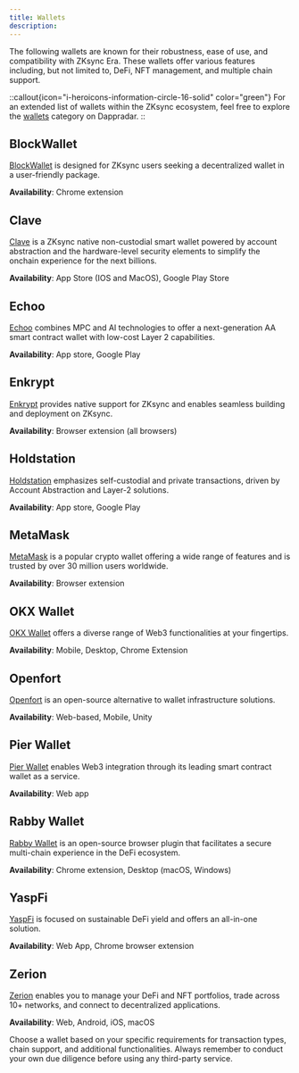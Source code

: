 ```yaml
---
title: Wallets
description:
---
```


The following wallets are known for their robustness, ease of use, and compatibility with ZKsync
Era. These wallets offer various features including, but not limited to, DeFi, NFT management,
and multiple chain support.

::callout{icon="i-heroicons-information-circle-16-solid" color="green"}
For an extended list of wallets within the ZKsync ecosystem, feel free to explore the
[wallets](https://zksync.dappradar.com/ecosystem?category=non_dapps_wallets&page=1)
category on Dappradar.
::

## BlockWallet

[BlockWallet](https://blockwallet.io/networks/zksync-wallet) is designed for ZKsync users seeking
a decentralized wallet in a user-friendly package.

**Availability**: Chrome extension

## Clave

[Clave](https://getclave.io/) is a ZKsync native non-custodial smart wallet powered by account
abstraction and the hardware-level security elements to simplify the onchain experience for the
next billions.

**Availability**: App Store (IOS and MacOS), Google Play Store

## Echoo

[Echoo](https://www.echooo.xyz/) combines MPC and AI technologies to offer a next-generation AA
smart contract wallet with low-cost Layer 2 capabilities.

**Availability**: App store, Google Play

## Enkrypt

[Enkrypt](https://www.enkrypt.com/networks/zksync-wallet/) provides native support for ZKsync and enables seamless building and deployment on ZKsync.

**Availability**: Browser extension (all browsers)

## Holdstation

[Holdstation](https://holdstation.com/) emphasizes self-custodial and private
transactions, driven by Account Abstraction and Layer-2 solutions.

**Availability**: App store, Google Play

## MetaMask

[MetaMask](https://metamask.io/) is a popular crypto wallet offering a wide range of
features and is trusted by over 30 million users worldwide.

**Availability**: Browser extension

## OKX Wallet

[OKX Wallet](https://www.okx.com/web3) offers a diverse range of Web3 functionalities
at your fingertips.

**Availability**: Mobile, Desktop, Chrome Extension

## Openfort

[Openfort](https://openfort.io) is an open-source alternative to wallet infrastructure solutions. 

**Availability**: Web-based, Mobile, Unity

## Pier Wallet

[Pier Wallet](https://www.pierwallet.com/) enables Web3 integration through its leading smart contract wallet as a service.

**Availability**: Web app

## Rabby Wallet

[Rabby Wallet](https://rabby.io/) is an open-source browser plugin that facilitates a secure multi-chain experience in the DeFi ecosystem.

**Availability**: Chrome extension, Desktop (macOS, Windows)

## YaspFi

[YaspFi](https://yasp.fi/) is focused on sustainable DeFi yield and offers an all-in-one solution.

**Availability**: Web App, Chrome browser extension

## Zerion

[Zerion](https://zerion.io/) enables you to manage your DeFi and NFT portfolios, trade across 10+ networks, and connect to decentralized applications.

**Availability**: Web, Android, iOS, macOS

Choose a wallet based on your specific requirements for transaction types, chain
support, and additional functionalities. Always remember to conduct your own due
diligence before using any third-party service.
